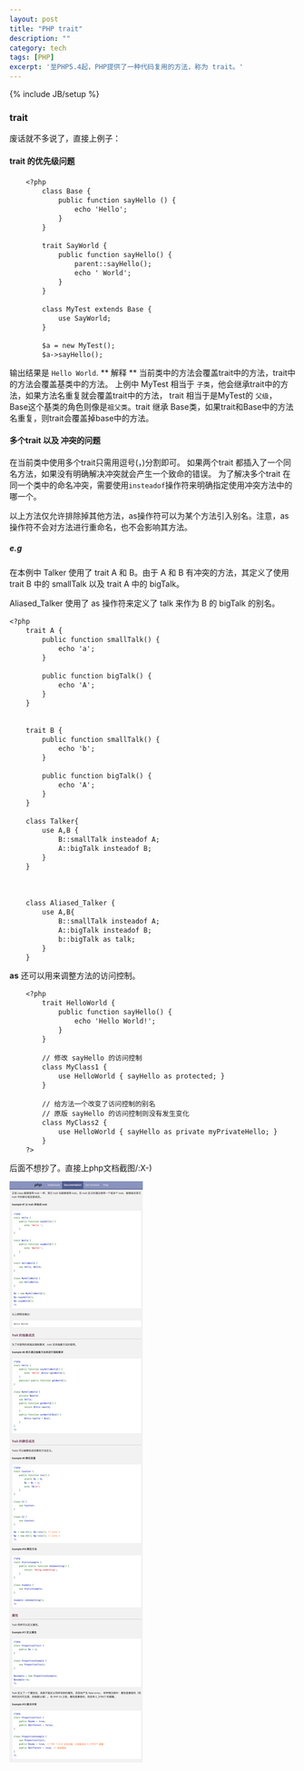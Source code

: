 ```yaml
---
layout: post
title: "PHP trait"
description: ""
category: tech
tags: [PHP]
excerpt: '至PHP5.4起，PHP提供了一种代码复用的方法，称为 trait。'
---
```

{% include JB/setup %}


### trait

废话就不多说了，直接上例子：

#### trait 的优先级问题

```
    <?php
        class Base {
            public function sayHello () {
                echo 'Hello';
            }
        }
        
        trait SayWorld {
            public function sayHello() {
                parent::sayHello();
                echo ' World';
            }
        }
        
        class MyTest extends Base {
            use SayWorld;
        }
        
        $a = new MyTest();
        $a->sayHello();
```

输出结果是 `Hello World`. 
** 解释 ** 当前类中的方法会覆盖trait中的方法，trait中的方法会覆盖基类中的方法。 上例中 MyTest 相当于 `子类`，他会继承trait中的方法，如果方法名重复就会覆盖trait中的方法，
trait 相当于是MyTest的 `父级`， Base这个基类的角色则像是`祖父类`。trait 继承 Base类，如果trait和Base中的方法名重复，则trait会覆盖掉base中的方法。



#### 多个trait 以及 冲突的问题

在当前类中使用多个trait只需用逗号(，)分割即可。
如果两个trait 都插入了一个同名方法，如果没有明确解决冲突就会产生一个致命的错误。
为了解决多个trait 在同一个类中的命名冲突，需要使用`insteadof`操作符来明确指定使用冲突方法中的哪一个。

以上方法仅允许排除掉其他方法，as操作符可以为某个方法引入别名。注意，as 操作符不会对方法进行重命名，也不会影响其方法。

##### e.g
在本例中 Talker 使用了 trait A 和 B。由于 A 和 B 有冲突的方法，其定义了使用 trait B 中的 smallTalk 以及 trait A 中的 bigTalk。

Aliased_Talker 使用了 as 操作符来定义了 talk 来作为 B 的 bigTalk 的别名。

```
<?php 
    trait A {
        public function smallTalk() {
            echo 'a';
        }
        
        public function bigTalk() {
            echo 'A';
        }
    }
    
    
    trait B {
        public function smallTalk() {
            echo 'b';
        }
        
        public function bigTalk() {
            echo 'A';
        }
    }
    
    class Talker{
        use A,B {
            B::smallTalk insteadof A;
            A::bigTalk insteadof B;
        }
    }
    
    
    
    class Aliased_Talker {
        use A,B{
            B::smallTalk insteadof A;
            A::bigTalk insteadof B;
            b::bigTalk as talk;
        }
    }
```

**as** 还可以用来调整方法的访问控制。

```
    <?php
        trait HelloWorld {
            public function sayHello() {
                echo 'Hello World!';
            }
        }
        
        // 修改 sayHello 的访问控制
        class MyClass1 {
            use HelloWorld { sayHello as protected; }
        }
        
        // 给方法一个改变了访问控制的别名
        // 原版 sayHello 的访问控制则没有发生变化
        class MyClass2 {
            use HelloWorld { sayHello as private myPrivateHello; }
        }
    ?>
```

后面不想抄了。直接上php文档截图/:X-)

![avatar](/assets/images/trait.png)